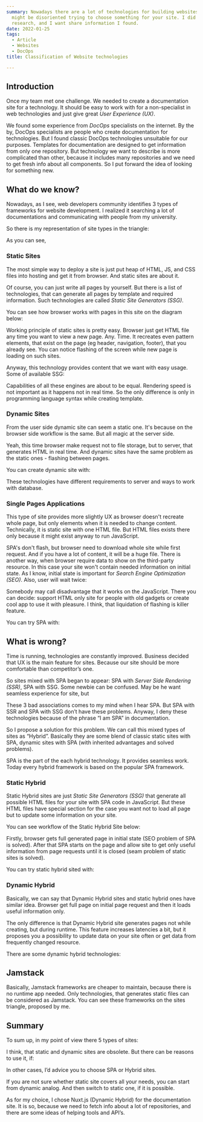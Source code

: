 ```yaml
---
summary: Nowadays there are a lot of technologies for building websites. You
  might be disoriented trying to choose something for your site. I did the big
  research, and I want share information I found.
date: 2022-01-25
tags:
  - Article
  - Websites
  - DocOps
title: Classification of Website technologies

---
```



## Introduction


Once my team met one challenge. We needed to create a documentation site
for a technology. It should be easy to work with for a non-specialist in web
technologies and just give great *User Experience (UX)*.


We found some experience from *DocOps* specialists on the internet.
By the by, DocOps specialists are people who create documentation
for technologies. But I found classic DocOps technologies unsuitable for our
purposes. Templates for documentation are designed to get information from only one repository. But technology we want to describe is more complicated than other, because it includes many repositories and we need to get fresh info about all components. So I put forward the idea of looking for something new.


## What do we know?


Nowadays, as I see, web developers community identifies 3 types of
frameworks for website development. I realized it searching a lot of documentations
and communicating with people from my university.


So there is my representation of site types in the triangle:


As you can see,


### Static Sites


The most simple way to deploy a site is just put heap of HTML, JS, and CSS files
into hosting and get it from browser. And static sites are about it.


Of course, you can just write all pages by yourself. But there is a list of technologies,
that can generate all pages by template and required information. Such technologies
are called *Static Site Generators (SSG)*.


You can see how browser works with pages in this site on the diagram below:


Working principle of static sites is pretty easy. Browser just get HTML file any time
you want to view a new page. Any. Time. It recreates even pattern elements, that exist
on the page (eg header, navigation, footer), that you already see. You can notice
flashing of the screen while new page is loading on such sites.


Anyway, this technology provides content that we want with easy usage. Some of available SSG:


Capabilities of all these engines are about to be equal. Rendering speed is not important
as it happens not in real time. So the only difference is only in programming language
syntax while creating template.


### Dynamic Sites


From the user side dynamic site can seem a static one. It's because on the browser side
workflow is the same. But all magic at the server side.


Yeah, this time browser make request not to file storage, but to server,
that generates HTML in real time. And dynamic sites have the same problem as
the static ones - flashing between pages.


You can create dynamic site with:


These technologies have different requirements to server and ways to work with database.


### Single Pages Applications


This type of site provides more slightly UX as browser doesn't recreate whole page,
but only elements when it is needed to change content. Technically, it is static site
with one HTML file. But HTML files exists there only because it might exist anyway to
run JavaScript.


SPA's don't flash, but browser need to download whole site while first request.
And if you have a lot of content, it will be a huge file.
There is another way, when browser require data to show on the third-party resource.
In this case your site won't contain needed information on initial state. As I know,
initial state is important for *Search Engine Optimization (SEO)*. Also, user will wait
twice:


Somebody may call disadvantage that it works on the JavaScript. There you can decide: support
HTML only site for people with old gadgets or create cool app to use it with pleasure.
I think, that liquidation of flashing is killer feature.


You can try SPA with:


## What is wrong?


Time is running, technologies are constantly improved. Business decided that UX is the main feature  for sites. Because our site should be more comfortable than competitor’s one.


So sites mixed with SPA began to appear: SPA with *Server Side Rendering (SSR)*, SPA with SSG. Some newbie can be confused. May be he want seamless experience for site, but


These 3 bad associations comes to my mind when I hear SPA. But SPA with SSR and SPA with SSG don’t have these problems. Anyway, I deny these technologies because of the phrase “I am SPA” in documentation.


So I propose a solution for this problem. We can call this mixed types of sites as “Hybrid”. Basically they are some blend of classic static sites with SPA, dynamic sites with SPA (with inherited advantages and solved problems).


SPA is the part of the each hybrid technology. It provides seamless work. Today every hybrid framework is based on the popular SPA framework.


### Static Hybrid


Static Hybrid sites are just *Static Site Generators (SSG)* that generate all possible HTML files for your site with SPA code in JavaScript. But these HTML files have special section for the case you want not to load all page but to update some information on your site.


You can see workflow of the Static Hybrid Site below:


Firstly, browser gets full generated page in initial state (SEO problem of SPA is solved). After that SPA starts on the page and allow site to get only useful information from page requests until it is closed (seam problem of static sites is solved).


You can try static hybrid sited with:


### Dynamic Hybrid


Basically, we can say that Dynamic Hybrid sites and static hybrid ones have similar idea. Browser get full page on initial page request and then it loads useful information only.


The only difference is that Dynamic Hybrid site generates pages not while creating, but during runtime. This feature increases latencies a bit, but it proposes you a possibility to update data on your site often or get data from frequently changed resource.


There are some dynamic hybrid technologies:


## Jamstack


Basically, Jamstack frameworks are cheaper to maintain, because there is no runtime app needed. Only technologies, that generates static files can be considered as Jamstack. You can see these frameworks on the sites triangle, proposed by me.


## Summary


To sum up, in my point of view there 5 types of sites:


I think, that static and dynamic sites are obsolete. But there can be reasons to use it, if:


In other cases, I’d advice you to choose SPA or Hybrid sites.


If you are not sure whether static site covers all your needs, you can start from dynamic analog. And then switch to static one, if it is possible.


As for my choice, I chose Nuxt.js (Dynamic Hybrid) for the documentation site. It is so, because we need to fetch info about a lot of repositories, and there are some ideas of helping tools and API’s.



